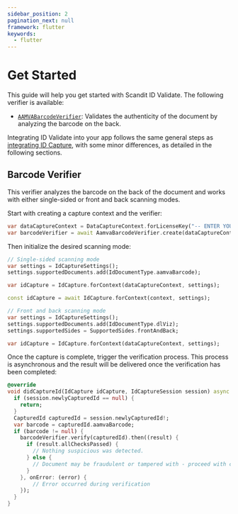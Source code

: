 ```yaml
---
sidebar_position: 2
pagination_next: null
framework: flutter
keywords:
  - flutter
---
```


# Get Started

This guide will help you get started with Scandit ID Validate. The following verifier is available:

* [`AAMVABarcodeVerifier`](https://docs.scandit.com/data-capture-sdk/flutter/id-capture/api/aamva-barcode-verifier.html#class-scandit.datacapture.id.AamvaBarcodeVerifier): Validates the authenticity of the document by analyzing the barcode on the back.

Integrating ID Validate into your app follows the same general steps as [integrating ID Capture](../id-capture/get-started.md), with some minor differences, as detailed in the following sections.

## Barcode Verifier

This verifier analyzes the barcode on the back of the document and works with either single-sided or front and back scanning modes.

Start with creating a capture context and the verifier:

```dart
var dataCaptureContext = DataCaptureContext.forLicenseKey("-- ENTER YOUR SCANDIT LICENSE KEY HERE --");
var barcodeVerifier = await AamvaBarcodeVerifier.create(dataCaptureContext);
```

Then initialize the desired scanning mode:

```dart
// Single-sided scanning mode
var settings = IdCaptureSettings();
settings.supportedDocuments.add(IdDocumentType.aamvaBarcode);

var idCapture = IdCapture.forContext(dataCaptureContext, settings);

const idCapture = await IdCapture.forContext(context, settings);

// Front and back scanning mode
var settings = IdCaptureSettings();
settings.supportedDocuments.add(IdDocumentType.dlViz);
settings.supportedSides = SupportedSides.frontAndBack;

var idCapture = IdCapture.forContext(dataCaptureContext, settings);
```

Once the capture is complete, trigger the verification process. This process is asynchronous and the result will be delivered once the verification has been completed:

```dart
@override
void didCaptureId(IdCapture idCapture, IdCaptureSession session) async {
  if (session.newlyCapturedId == null) {
    return;
  }
  CapturedId capturedId = session.newlyCapturedId!;
  var barcode = capturedId.aamvaBarcode;
  if (barcode != null) {
    barcodeVerifier.verify(capturedId).then((result) {
      if (result.allChecksPassed) {
        // Nothing suspicious was detected.
      } else {
        // Document may be fraudulent or tampered with - proceed with caution.
      }
    }, onError: (error) {
        // Error occurred during verification
    });
  }
}
```